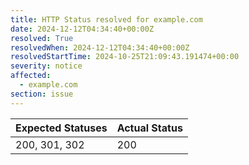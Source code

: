 ```yaml
---
title: HTTP Status resolved for example.com
date: 2024-12-12T04:34:40+00:00Z
resolved: True
resolvedWhen: 2024-12-12T04:34:40+00:00Z
resolvedStartTime: 2024-10-25T21:09:43.191474+00:00
severity: notice
affected:
  - example.com
section: issue
---
```


| Expected Statuses | Actual Status  |
|-------------------|----------------|
| 200, 301, 302 | 200 |

